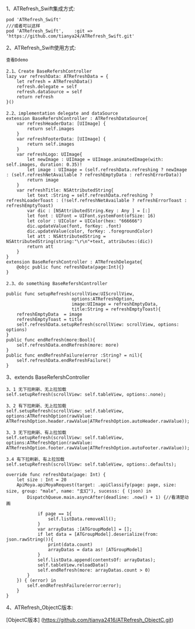 1、ATRefresh_Swift集成方式:

    pod 'ATRefresh_Swift'
    ///或者可以这样
    pod 'ATRefresh_Swift',    :git => 'https://github.com/tianya24/ATRefresh_Swift.git'
    
2、ATRefresh_Swift使用方式:

    
    查看Ddemo
    
    2.1、Create BaseRefershController
    lazy var refreshData: ATRefreshData = {
        let refresh = ATRefreshData()
        refresh.delegate = self
        refresh.dataSource = self
        return refresh
    }()
    
    2.2、implementation delegate and dataSource
    extension BaseRefershController : ATRefreshDataSource{
        var refreshHeaderData: [UIImage] {
            return self.images
        }
        var refreshFooterData: [UIImage] {
            return self.images
        }
        var refreshLogo: UIImage{
            let newImage : UIImage = UIImage.animatedImage(with: self.images, duration: 0.35)!
            let image : UIImage = (self.refreshData.refreshing ? newImage : (self.refreshNetAvailable ? refreshEmptyData : refreshErrorData))
            return image
        }
        var refreshTitle: NSAttributedString{
            let text :String = self.refreshData.refreshing ? refreshLoaderToast : (!self.refreshNetAvailable ? refreshErrorToast : refreshEmptyToast)
            var dic : [NSAttributedString.Key : Any ] = [:]
            let font : UIFont = UIFont.systemFont(ofSize: 16)
            let color : UIColor = UIColor(hex: "666666")
            dic.updateValue(font, forKey: .font)
            dic.updateValue(color, forKey: .foregroundColor)
            let att : NSAttributedString = NSAttributedString(string:"\r\n"+text, attributes:(dic))
            return att
        }
    }
    extension BaseRefershController : ATRefreshDelegate{
        @objc public func refreshData(page:Int){}
    }
    
    2.3、do something BaseRefershController
    
    public func setupRefresh(scrollView:UIScrollView,
                             options:ATRefreshOption,
                             image:UIImage = refreshEmptyData,
                             title:String = refreshEmptyToast){
        refreshEmptyData  = image
        refreshEmptyToast = title
        self.refreshData.setupRefresh(scrollView: scrollView, options: options)
    }
    public func endRefresh(more:Bool){
        self.refreshData.endRefresh(more: more)
    }
    public func endRefreshFailure(error :String? = nil){
        self.refreshData.endRefreshFailure()
    }
    
3、extends BaseRefershController 
    
    3、1 无下拉刷新、无上拉加载
    self.setupRefresh(scrollView: self.tableView, options:.none);
    
    3、2 有下拉刷新、无上拉加载
    self.setupRefresh(scrollView: self.tableView, options:ATRefreshOption(rawValue: ATRefreshOption.header.rawValue|ATRefreshOption.autoHeader.rawValue));
    
    3、3 无下拉刷新、有上拉加载
    self.setupRefresh(scrollView: self.tableView, options:ATRefreshOption(rawValue: ATRefreshOption.footer.rawValue|ATRefreshOption.autoFooter.rawValue));
    
    3.4 有下拉刷新、有上拉加载
    self.setupRefresh(scrollView: self.tableView, options:.defaults);
    
    override func refreshData(page: Int) {
        let size : Int = 20
        ApiMoya.apiMoyaRequest(target: .apiClassify(page: page, size: size, group: "male", name: "玄幻"), sucesss: { (json) in
            DispatchQueue.main.asyncAfter(deadline: .now() + 1) {//看清楚动画
                
                if page == 1{
                    self.listData.removeAll();
                }
                var arrayDatas :[ATGroupModel] = [];
                if let data = [ATGroupModel].deserialize(from: json.rawString()){
                    print(data.count)
                    arrayDatas = data as! [ATGroupModel]
                }
                self.listData.append(contentsOf: arrayDatas);
                self.tableView.reloadData()
                self.endRefresh(more: arrayDatas.count > 0)
            }
        }) { (error) in
            self.endRefreshFailure(error:error);
        }
    }
       
4、ATRefresh_ObjectC版本:
    
[ObjectC版本] (https://github.com/tianya2416/ATRefresh_ObjectC.git)
